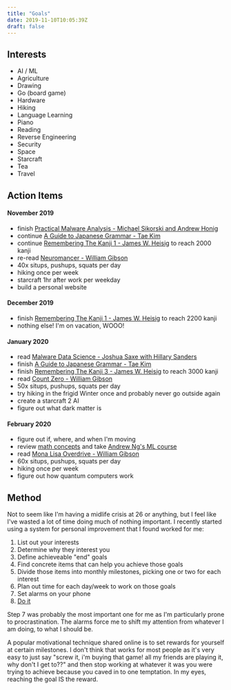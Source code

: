 ```yaml
---
title: "Goals"
date: 2019-11-10T10:05:39Z
draft: false
---
```


## Interests

- AI / ML
- Agriculture
- Drawing
- Go (board game)
- Hardware
- Hiking
- Language Learning
- Piano
- Reading
- Reverse Engineering
- Security
- Space
- Starcraft
- Tea
- Travel

## Action Items

#### November 2019

- finish [Practical Malware Analysis - Michael Sikorski and Andrew Honig](https://nostarch.com/malware)
- continue [A Guide to Japanese Grammar - Tae Kim](http://www.guidetojapanese.org/learn/grammar)
- continue [Remembering The Kanji 1 - James W. Heisig](https://www.amazon.com/Remembering-Kanji-Complete-Japanese-Characters/dp/0824835921) to reach 2000 kanji
- re-read [Neuromancer - William Gibson](https://www.goodreads.com/book/show/888628.Neuromancer)
- 40x situps, pushups, squats per day
- hiking once per week
- starcraft 1hr after work per weekday
- build a personal website

#### December 2019

- finish [Remembering The Kanji 1 - James W. Heisig](https://www.amazon.com/Remembering-Kanji-Complete-Japanese-Characters/dp/0824835921) to reach 2200 kanji
- nothing else! I'm on vacation, WOOO!

#### January 2020

- read [Malware Data Science - Joshua Saxe with Hillary Sanders](https://nostarch.com/malwaredatascience)
- finish [A Guide to Japanese Grammar - Tae Kim](http://www.guidetojapanese.org/learn/grammar)
- finish [Remembering The Kanji 3 - James W. Heisig](https://www.amazon.com/Remembering-Kanji-Characters-Upper-Level-Proficiency/dp/0824837029) to reach 3000 kanji
- read [Count Zero - William Gibson](https://www.goodreads.com/book/show/22200.Count_Zero)
- 50x situps, pushups, squats per day
- try hiking in the frigid Winter once and probably never go outside again
- create a starcraft 2 AI
- figure out what dark matter is

#### February 2020

- figure out if, where, and when I'm moving
- review [math concepts](https://old.reddit.com/r/learnmachinelearning/comments/cxrpjz/a_clear_roadmap_for_mldl/eyn8cna/) and take [Andrew Ng's ML course](https://www.coursera.org/learn/machine-learning)
- read [Mona Lisa Overdrive  -  William Gibson](https://www.goodreads.com/book/show/154091.Mona_Lisa_Overdrive)
- 60x situps, pushups, squats per day
- hiking once per week
- figure out how quantum computers work



## Method

Not to seem like I'm having a midlife crisis at 26 or anything, but I feel like I've wasted a lot of time doing much of nothing important. I recently started using a system for personal improvement that I found worked for me:

1. List out your interests
2. Determine why they interest you
3. Define achieveable "end" goals
4. Find concrete items that can help you achieve those goals
5. Divide those items into monthly milestones, picking one or two for each interest
6. Plan out time for each day/week to work on those goals
7. Set alarms on your phone
8. [Do it](https://www.youtube.com/watch?v=ZXsQAXx_ao0)

Step 7 was probably the most important one for me as I'm particularly prone to procrastination. The alarms force me to shift my attention from whatever I am doing, to what I should be.

A popular motivational technique shared online is to set rewards for yourself at certain milestones. I don't think that works for most people as it's very easy to just say "screw it, i'm buying that game! all my friends are playing it, why don't I get to??" and then stop working at whatever it was you were trying to achieve because you caved in to one temptation. In my eyes, reaching the goal IS the reward.
